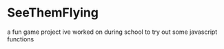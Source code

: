 # SeeThemFlying
a fun game project ive worked on during school to try out some javascript functions
